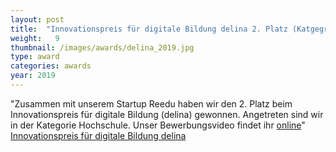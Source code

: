 ```yaml
---
layout: post
title:  "Innovationspreis für digitale Bildung delina 2. Platz (Katgegroie: Hochschule)"
weight:   9
thumbnail: /images/awards/delina_2019.jpg
type: award
categories: awards
year: 2019
---
```

"Zusammen mit unserem Startup Reedu haben wir den 2. Platz beim Innovationspreis für digitale Bildung (delina) gewonnen. Angetreten sind wir in der Kategorie Hochschule. Unser Bewerbungsvideo findet ihr [online](https://www.youtube.com/watch?v=98bHBH4WApI)"
<br><a href="https://www.learntec.de/de/programm/uebersicht-rahmenprogramm/preisverleihungen/">Innovationspreis für digitale Bildung delina</a>
